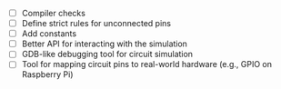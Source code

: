 - [ ] Compiler checks
- [ ] Define strict rules for unconnected pins
- [ ] Add constants
- [ ] Better API for interacting with the simulation
- [ ] GDB-like debugging tool for circuit simulation
- [ ] Tool for mapping circuit pins to real-world hardware (e.g., GPIO on Raspberry Pi)